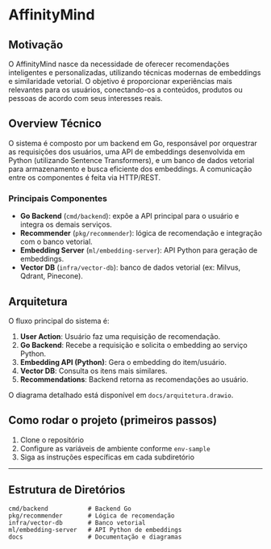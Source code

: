 # AffinityMind

## Motivação

O AffinityMind nasce da necessidade de oferecer recomendações inteligentes e personalizadas, utilizando técnicas modernas de embeddings e similaridade vetorial. O objetivo é proporcionar experiências mais relevantes para os usuários, conectando-os a conteúdos, produtos ou pessoas de acordo com seus interesses reais.

## Overview Técnico

O sistema é composto por um backend em Go, responsável por orquestrar as requisições dos usuários, uma API de embeddings desenvolvida em Python (utilizando Sentence Transformers), e um banco de dados vetorial para armazenamento e busca eficiente dos embeddings. A comunicação entre os componentes é feita via HTTP/REST.

### Principais Componentes

- **Go Backend** (`cmd/backend`): expõe a API principal para o usuário e integra os demais serviços.
- **Recommender** (`pkg/recommender`): lógica de recomendação e integração com o banco vetorial.
- **Embedding Server** (`ml/embedding-server`): API Python para geração de embeddings.
- **Vector DB** (`infra/vector-db`): banco de dados vetorial (ex: Milvus, Qdrant, Pinecone).

## Arquitetura

O fluxo principal do sistema é:

1. **User Action**: Usuário faz uma requisição de recomendação.
2. **Go Backend**: Recebe a requisição e solicita o embedding ao serviço Python.
3. **Embedding API (Python)**: Gera o embedding do item/usuário.
4. **Vector DB**: Consulta os itens mais similares.
5. **Recommendations**: Backend retorna as recomendações ao usuário.

O diagrama detalhado está disponível em `docs/arquitetura.drawio`.

## Como rodar o projeto (primeiros passos)

1. Clone o repositório
2. Configure as variáveis de ambiente conforme `env-sample`
3. Siga as instruções específicas em cada subdiretório

---

## Estrutura de Diretórios

```
cmd/backend           # Backend Go
pkg/recommender       # Lógica de recomendação
infra/vector-db       # Banco vetorial
ml/embedding-server   # API Python de embeddings
docs                  # Documentação e diagramas
```
